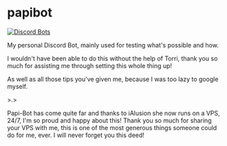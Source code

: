 # papibot

[![Discord Bots](https://discordbots.org/api/widget/337217642660233217.svg)](https://discordbots.org/bot/337217642660233217)


My personal Discord Bot, mainly used for testing what's possible and how.

I wouldn't have been able to do this without the help of Torri, thank you so much for assisting me through setting this whole thing up!

As well as all those tips you've given me, because I was too lazy to google myself.

\>.>


Papi-Bot has come quite far and thanks to iAlusion she now runs on a VPS, 24/7, I'm so proud and happy about this! Thank you so much for sharing your VPS with me, this is one of the most generous things someone could do for me, ever. I will never forget you this deed!
